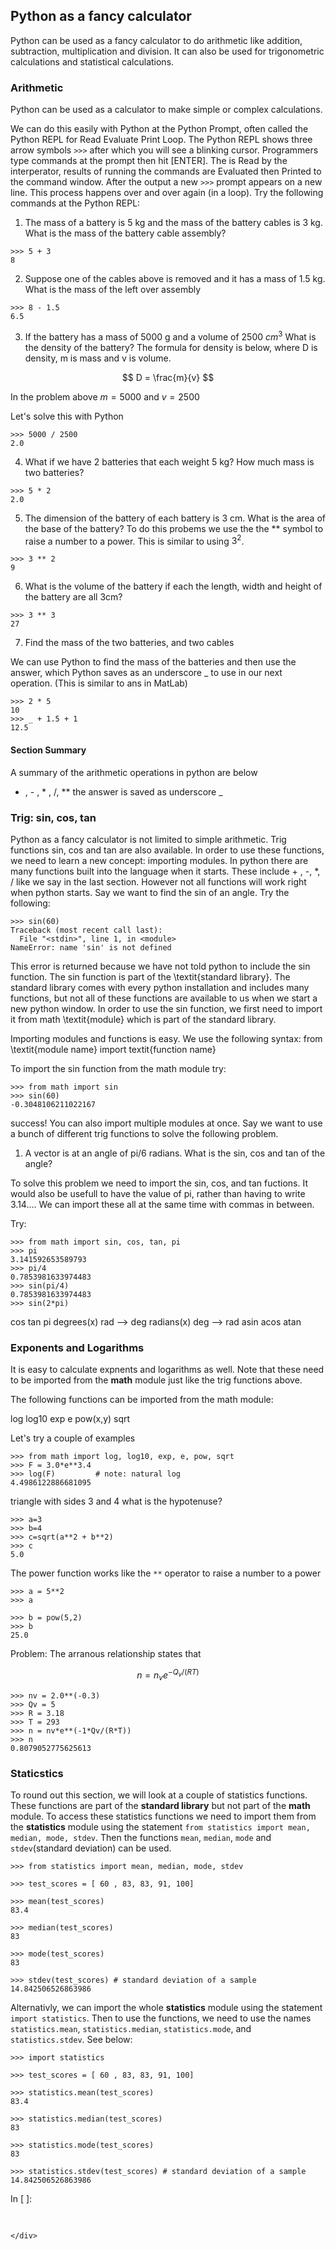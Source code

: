 
## Python as a fancy calculator
Python can be used as a fancy calculator to do arithmetic like addition, subtraction, multiplication and division. It can also be used for trigonometric calculations and statistical calculations.
### Arithmetic

Python can be used as a calculator to make simple or complex calculations. 

We can do this easily with Python at the Python Prompt, often called the Python REPL for Read Evaluate Print Loop. The Python REPL shows three arrow symbols ```>>>``` after which you will see a blinking cursor. Programmers type commands at the prompt then hit [ENTER]. The is Read by the interperator, results of running the commands are Evaluated then Printed to the command window.  After the output a new ```>>>``` prompt appears on a new line. This process happens over and over again (in a loop). Try the following commands at the Python REPL:

1. The mass of a battery is 5 kg and the mass of the battery cables is 3 kg. What is the mass of the battery cable assembly?

```
>>> 5 + 3
8
```

2. Suppose one of the cables above is removed and it has a mass of 1.5 kg. What is the mass of the left over assembly

```
>>> 8 - 1.5
6.5
```



3. If the battery has a mass of 5000 g and a volume of 2500 $cm^3$ What is the density of the battery? The formula for density is below, where D is density, m is mass and v is volume.

$$ D = \frac{m}{v} $$

In the problem above $m = 5000$ and $v=2500$

Let's solve this with Python

```
>>> 5000 / 2500
2.0
```

4. What if we have 2 batteries that each weight 5 kg? How much mass is two batteries?

```
>>> 5 * 2
2.0
```

5. The dimension of the battery of each battery is 3 cm. What is the area of the base of the battery?
To do this probems we use the the ** symbol to raise a number to a power. This is similar to using $3^2$.

```
>>> 3 ** 2
9
```

6. What is the volume of the battery if each the length, width and height of the battery are all 3cm?

```
>>> 3 ** 3
27
```

7. Find the mass of the two batteries, and two cables

We can use Python to find the mass of the batteries and then use the answer, which Python saves as an underscore \_ to use in our next operation. (This is similar to ans in MatLab)

```
>>> 2 * 5 
10
>>> _ + 1.5 + 1
12.5
```
#### Section Summary

A summary of the arithmetic operations in python are below
+ , - , * , /, ** 
the answer is saved as underscore \_
### Trig: sin, cos, tan
Python as a fancy calculator is not limited to simple arithmetic. Trig functions sin, cos and tan are also available. In order to use these functions, we need to learn a new concept: importing modules. 
In python there are many functions built into the language when it starts. These include + , -, *, / like we say in the last section. However not all functions will work right when python starts. Say we want to find the sin of an angle. Try the following:

```
>>> sin(60)
Traceback (most recent call last):
  File "<stdin>", line 1, in <module>
NameError: name 'sin' is not defined
```

This error is returned because we have not told python to include the sin function. The sin function is part of the \textit{standard library}. The standard library comes with every python installation and includes many functions, but not all of these functions are available to us when we start a new python window. In order to use the sin function, we first need to import it from math \textit{module} which is part of the standard library. 

Importing modules and functions is easy. We use the following syntax: from \textit{module name} import textit{function name} 

To import the sin function from the math module try:

```
>>> from math import sin
>>> sin(60)
-0.3048106211022167
```

success! You can also import multiple modules at once. Say we want to use a bunch of different trig functions to solve the following problem.

1. A vector is at an angle of pi/6 radians. What is the sin, cos and tan of the angle?

To solve this problem we need to import the sin, cos, and tan fuctions. It would also be usefull to have the value of pi, rather than having to write 3.14.... We can import these all at the same time with commas in between. 

Try:

```
>>> from math import sin, cos, tan, pi
>>> pi
3.141592653589793
>>> pi/4
0.7853981633974483
>>> sin(pi/4)
0.7853981633974483
>>> sin(2*pi)
```

cos
tan
pi
degrees(x) rad --> deg
radians(x) deg --> rad
asin
acos
atan
### Exponents and Logarithms

It is easy to calculate expnents and logarithms as well. Note that these need to be imported from the **math** module just like the trig functions above. 

The following functions can be imported from the math module:

log
log10
exp
e
pow(x,y)
sqrt

Let's try a couple of examples

```
>>> from math import log, log10, exp, e, pow, sqrt
>>> F = 3.0*e**3.4  
>>> log(F)         # note: natural log
4.4986122886681095
```

triangle with sides 3 and 4 what is the hypotenuse?

```
>>> a=3
>>> b=4
>>> c=sqrt(a**2 + b**2)
>>> c
5.0 
```

The power function works like the ```**``` operator to raise a number to a power

```
>>> a = 5**2
>>> a
```

```
>>> b = pow(5,2)
>>> b
25.0
```

Problem: The arranous relationship states that

$$ n = n_{v}e^{-Q_v/(RT)} $$


```
>>> nv = 2.0**(-0.3)
>>> Qv = 5
>>> R = 3.18
>>> T = 293
>>> n = nv*e**(-1*Qv/(R*T))
>>> n
0.8079052775625613
```
### Staticstics

To round out this section, we will look at a couple of statistics functions. These functions are part of the **standard library** but not part of the **math** module. To access these statistics functions we need to import them from the **statistics** module using the statement ```from statistics import mean, median, mode, stdev```. Then the functions ```mean```, ```median```, ```mode``` and ```stdev```(standard deviation) can be used.  

```
>>> from statistics import mean, median, mode, stdev
    
>>> test_scores = [ 60 , 83, 83, 91, 100]
    
>>> mean(test_scores)
83.4

>>> median(test_scores)
83

>>> mode(test_scores)
83
    
>>> stdev(test_scores) # standard deviation of a sample
14.842506526863986 
```

Alternativly, we can import the whole **statistics** module using the statement ```import statistics```. Then to use the functions, we need to use the names ```statistics.mean```, ```statistics.median```, ```statistics.mode```, and ```statistics.stdev```. See below:

```
>>> import statistics
    
>>> test_scores = [ 60 , 83, 83, 91, 100]
    
>>> statistics.mean(test_scores)
83.4

>>> statistics.median(test_scores)
83

>>> statistics.mode(test_scores)
83
    
>>> statistics.stdev(test_scores) # standard deviation of a sample
14.842506526863986 
```

<div class="cell border-box-sizing code_cell rendered">
<div class="input">
<div class="prompt input_prompt">In&nbsp;[&nbsp;]:</div>
<div class="inner_cell">
    <div class="input_area">
<div class=" highlight hl-ipython3"><pre><span></span> 
</pre></div>

    </div>
</div>
</div>

</div>
 

